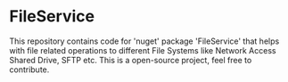 # FileService
This repository contains code for 'nuget' package 'FileService' that helps with file related operations to different File Systems like Network Access Shared Drive, SFTP etc. This is a open-source project, feel free to contribute.

